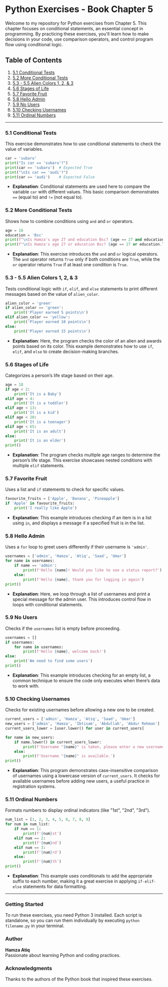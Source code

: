 
# Python Exercises - Book Chapter 5

Welcome to my repository for Python exercises from Chapter 5. This chapter focuses on conditional statements, an essential concept in programming. By practicing these exercises, you'll learn how to make decisions in your code, use comparison operators, and control program flow using conditional logic.

## Table of Contents
1. [5.1 Conditional Tests](#51-conditional-tests)
2. [5.2 More Conditional Tests](#52-more-conditional-tests)
3. [5.3 - 5.5 Alien Colors 1, 2, & 3](#53---55-alien-colors-1-2--3)
4. [5.6 Stages of Life](#56-stages-of-life)
5. [5.7 Favorite Fruit](#57-favorite-fruit)
6. [5.8 Hello Admin](#58-hello-admin)
7. [5.9 No Users](#59-no-users)
8. [5.10 Checking Usernames](#510-checking-usernames)
9. [5.11 Ordinal Numbers](#511-ordinal-numbers)

---

### 5.1 Conditional Tests
This exercise demonstrates how to use conditional statements to check the value of variables.

```python
car = 'subaru'
print("Is car == 'subaru'?")
print(car == 'subaru')  # Expected True
print("\nIs car == 'audi'?")
print(car == 'audi')    # Expected False
```

- **Explanation**: Conditional statements are used here to compare the variable `car` with different values. This basic comparison demonstrates `==` (equal to) and `!=` (not equal to).

### 5.2 More Conditional Tests
Shows how to combine conditions using `and` and `or` operators.

```python
age = 18
education = 'Bsc'
print(f"\nIs Hamza's age 27 and education Bsc? {age == 27 and education.lower() == 'bsc'}")
print(f"\nIs Hamza's age 27 or education Bsc? {age == 27 or education.lower() == 'bsc'}\n")
```

- **Explanation**: This exercise introduces the `and` and `or` logical operators. The `and` operator returns `True` only if both conditions are `True`, while the `or` operator returns `True` if at least one condition is `True`.

### 5.3 - 5.5 Alien Colors 1, 2, & 3
Tests conditional logic with `if`, `elif`, and `else` statements to print different messages based on the value of `alien_color`.

```python
alien_color = 'green'
if alien_color == 'green':
    print('Player earned 5 points\n')
elif alien_color == 'yellow':
    print('Player earned 10 points\n')
else:
    print('Player earned 15 points\n')
```

- **Explanation**: Here, the program checks the color of an alien and awards points based on its color. This example demonstrates how to use `if`, `elif`, and `else` to create decision-making branches.

### 5.6 Stages of Life
Categorizes a person’s life stage based on their age.

```python
age = 18
if age < 2:
    print('It is a Baby')
elif age < 4:
    print('It is a toddler')
elif age < 13:
    print('It is a kid')
elif age < 20:
    print('It is a teenager')
elif age < 65:
    print('It is an adult')
else:
    print('It is an elder')
print()
```

- **Explanation**: The program checks multiple age ranges to determine the person’s life stage. This exercise showcases nested conditions with multiple `elif` statements.

### 5.7 Favorite Fruit
Uses a list and `if` statements to check for specific values.

```python
favourite_fruits = ['Apple', 'Banana', 'Pineapple']
if 'Apple' in favourite_fruits:
    print('I really like Apple')
```

- **Explanation**: This example introduces checking if an item is in a list using `in`, and displays a message if a specified fruit is in the list.

### 5.8 Hello Admin
Uses a `for` loop to greet users differently if their username is `'admin'`.

```python
usernames = ['admin', 'Hamza', 'Atiq', 'Saad', 'Umar']
for name in usernames:
    if name == 'admin':
        print(f'Hello {name}! Would you like to see a status report?')
    else:
        print(f'Hello {name}, thank you for logging in again')
print()
```

- **Explanation**: Here, we loop through a list of usernames and print a special message for the admin user. This introduces control flow in loops with conditional statements.

### 5.9 No Users
Checks if the `usernames` list is empty before proceeding.

```python
usernames = []
if usernames:
    for name in usernames:
        print(f'Hello {name}, welcome back!')
else:
    print('We need to find some users')
print()
```

- **Explanation**: This example introduces checking for an empty list, a common technique to ensure the code only executes when there’s data to work with.

### 5.10 Checking Usernames
Checks for existing usernames before allowing a new one to be created.

```python
current_users = ['admin', 'Hamza', 'Atiq', 'Saad', 'Umar']
new_users = ['admin', 'Hamza', 'Ibtisam', 'Abdullah', 'Abdur Rehman']
current_users_lower = [user.lower() for user in current_users]

for name in new_users:
    if name.lower() in current_users_lower:
        print(f'Username "{name}" is taken, please enter a new username.')
    else:
        print(f'Username "{name}" is available.')
print()
```

- **Explanation**: This program demonstrates case-insensitive comparison of usernames using a lowercase version of `current_users`. It checks for available usernames before adding new users, a useful practice in registration systems.

### 5.11 Ordinal Numbers
Formats numbers to display ordinal indicators (like "1st", "2nd", "3rd").

```python
num_list = [1, 2, 3, 4, 5, 6, 7, 8, 9]
for num in num_list:
    if num == 1:
        print(f'{num}st')
    elif num == 2:
        print(f'{num}nd')
    elif num == 3:
        print(f'{num}rd')
    else:
        print(f'{num}th')
print()
```

- **Explanation**: This example uses conditionals to add the appropriate suffix to each number, making it a great exercise in applying `if-elif-else` statements for data formatting.

---

### Getting Started
To run these exercises, you need Python 3 installed. Each script is standalone, so you can run them individually by executing `python filename.py` in your terminal.

### Author
**Hamza Atiq**  
Passionate about learning Python and coding practices.

### Acknowledgments
Thanks to the authors of the Python book that inspired these exercises.
